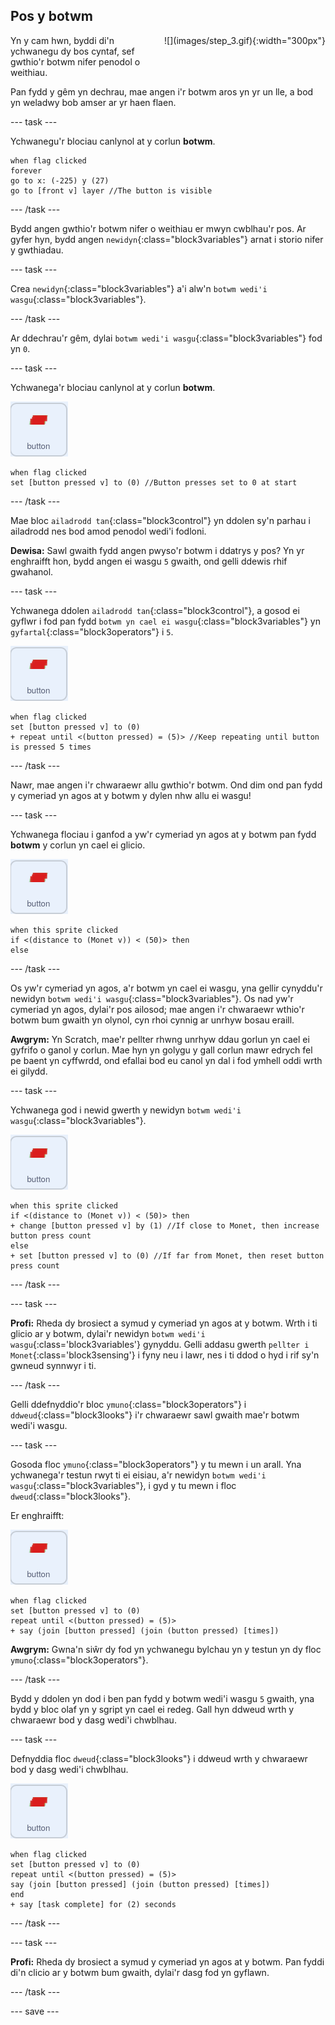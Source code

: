 ## Pos y botwm

<div style="display: flex; flex-wrap: wrap">
<div style="flex-basis: 200px; flex-grow: 1; margin-right: 15px;">
Yn y cam hwn, byddi di'n ychwanegu dy bos cyntaf, sef gwthio'r botwm nifer penodol o weithiau.
</div>
<div>
![](images/step_3.gif){:width="300px"}
</div>
</div>

Pan fydd y gêm yn dechrau, mae angen i'r botwm aros yn yr un lle, a bod yn weladwy bob amser ar yr haen flaen.

--- task ---

Ychwanegu'r blociau canlynol at y corlun **botwm**.

```blocks3
when flag clicked
forever
go to x: (-225) y (27)
go to [front v] layer //The button is visible
```

--- /task ---

Bydd angen gwthio'r botwm nifer o weithiau er mwyn cwblhau'r pos. Ar gyfer hyn, bydd angen `newidyn`{:class="block3variables"} arnat i storio nifer y gwthiadau.

--- task ---

Crea `newidyn`{:class="block3variables"} a'i alw'n `botwm wedi'i wasgu`{:class="block3variables"}.

--- /task ---

Ar ddechrau'r gêm, dylai `botwm wedi'i wasgu`{:class="block3variables"} fod yn `0`.

--- task ---

Ychwanega'r blociau canlynol at y corlun **botwm**.

![Corlun y botwm.](images/button-sprite.png)

```blocks3
when flag clicked
set [button pressed v] to (0) //Button presses set to 0 at start
```

--- /task ---

Mae bloc `ailadrodd tan`{:class="block3control"} yn ddolen sy'n parhau i ailadrodd nes bod amod penodol wedi'i fodloni.

**Dewisa:** Sawl gwaith fydd angen pwyso'r botwm i ddatrys y pos? Yn yr enghraifft hon, bydd angen ei wasgu `5` gwaith, ond gelli ddewis rhif gwahanol.

--- task ---

Ychwanega ddolen `ailadrodd tan`{:class="block3control"}, a gosod ei gyflwr i fod pan fydd `botwm yn cael ei wasgu`{:class="block3variables"} yn `gyfartal`{:class="block3operators"} i `5`.

![Corlun y botwm.](images/button-sprite.png)

```blocks3
when flag clicked
set [button pressed v] to (0)
+ repeat until <(button pressed) = (5)> //Keep repeating until button is pressed 5 times
```

--- /task ---

Nawr, mae angen i'r chwaraewr allu gwthio'r botwm. Ond dim ond pan fydd y cymeriad yn agos at y botwm y dylen nhw allu ei wasgu!

--- task ---

Ychwanega flociau i ganfod a yw'r cymeriad yn agos at y botwm pan fydd **botwm** y corlun yn cael ei glicio.

![Corlun y botwm.](images/button-sprite.png)

```blocks3
when this sprite clicked
if <(distance to (Monet v)) < (50)> then
else
```

--- /task ---

Os yw'r cymeriad yn agos, a'r botwm yn cael ei wasgu, yna gellir cynyddu'r newidyn `botwm wedi'i wasgu`{:class="block3variables"}. Os nad yw'r cymeriad yn agos, dylai'r pos ailosod; mae angen i'r chwaraewr wthio'r botwm bum gwaith yn olynol, cyn rhoi cynnig ar unrhyw bosau eraill.

**Awgrym:** Yn Scratch, mae'r pellter rhwng unrhyw ddau gorlun yn cael ei gyfrifo o ganol y corlun. Mae hyn yn golygu y gall corlun mawr edrych fel pe baent yn cyffwrdd, ond efallai bod eu canol yn dal i fod ymhell oddi wrth ei gilydd.

--- task ---

Ychwanega god i newid gwerth y newidyn `botwm wedi'i wasgu`{:class="block3variables"}.

![Corlun y botwm.](images/button-sprite.png)

```blocks3
when this sprite clicked
if <(distance to (Monet v)) < (50)> then
+ change [button pressed v] by (1) //If close to Monet, then increase button press count
else
+ set [button pressed v] to (0) //If far from Monet, then reset button press count
```

--- /task ---

--- task ---

**Profi:** Rheda dy brosiect a symud y cymeriad yn agos at y botwm. Wrth i ti glicio ar y botwm, dylai'r newidyn `botwm wedi'i wasgu`{:class='block3variables'} gynyddu. Gelli addasu gwerth `pellter i Monet`{:class='block3sensing'} i fyny neu i lawr, nes i ti ddod o hyd i rif sy'n gwneud synnwyr i ti.

--- /task ---

Gelli ddefnyddio'r bloc `ymuno`{:class="block3operators"} i `ddweud`{:class="block3looks"} i'r chwaraewr sawl gwaith mae'r botwm wedi'i wasgu.

--- task ---

Gosoda floc `ymuno`{:class="block3operators"} y tu mewn i un arall. Yna ychwanega'r testun rwyt ti ei eisiau, a'r newidyn `botwm wedi'i wasgu`{:class="block3variables"}, i gyd y tu mewn i floc `dweud`{:class="block3looks"}.

Er enghraifft:

![Corlun y botwm.](images/button-sprite.png)

```blocks3
when flag clicked
set [button pressed v] to (0)
repeat until <(button pressed) = (5)> 
+ say (join [button pressed] (join (button pressed) [times])
```

**Awgrym:** Gwna'n siŵr dy fod yn ychwanegu bylchau yn y testun yn dy floc `ymuno`{:class="block3operators"}.

--- /task ---

Bydd y ddolen yn dod i ben pan fydd y botwm wedi'i wasgu `5` gwaith, yna bydd y bloc olaf yn y sgript yn cael ei redeg. Gall hyn ddweud wrth y chwaraewr bod y dasg wedi'i chwblhau.

--- task ---

Defnyddia floc `dweud`{:class="block3looks"} i ddweud wrth y chwaraewr bod y dasg wedi'i chwblhau.

![Corlun y botwm.](images/button-sprite.png)

```blocks3
when flag clicked
set [button pressed v] to (0)
repeat until <(button pressed) = (5)>
say (join [button pressed] (join (button pressed) [times])
end
+ say [task complete] for (2) seconds
```

--- /task ---



--- task ---

**Profi:** Rheda dy brosiect a symud y cymeriad yn agos at y botwm. Pan fyddi di'n clicio ar y botwm bum gwaith, dylai'r dasg fod yn gyflawn.

--- /task ---

--- save ---

